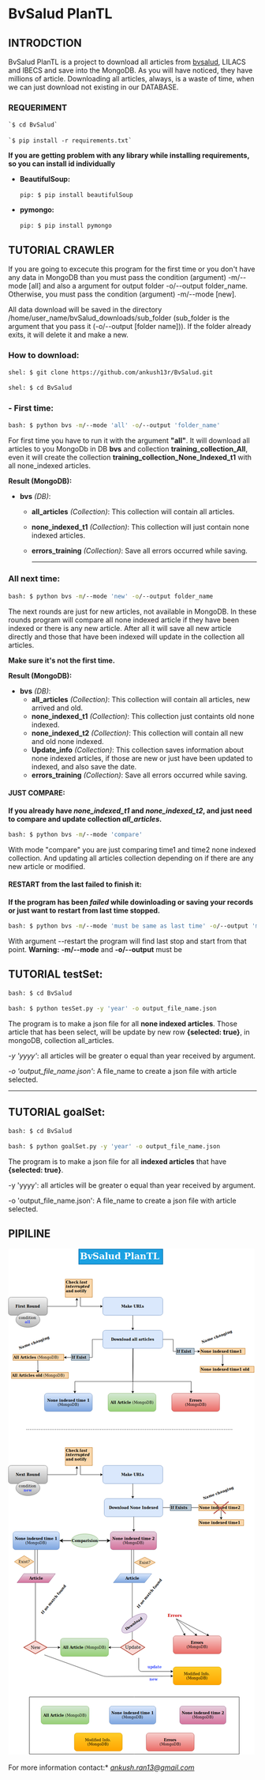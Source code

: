 # BvSalud PlanTL

## INTRODCTION
BvSalud PlanTL is a project to download all articles from [bvsalud](http://pesquisa.bvsalud.org/portal/), LILACS and IBECS and save into the MongoDB. As you will have noticed, they have millions of article.
Downloading all articles, always, is a waste of time, when we can just download not existing in our DATABASE.

### REQUERIMENT

    `$ cd BvSalud`
    
    `$ pip install -r requirements.txt`

**If you are getting problem with any library while installing requirements, so you can install id individually**

- **BeautifulSoup:**

    `pip: $ pip install beautifulSoup`
    
    
- **pymongo:**

    `pip: $ pip install pymongo`

## TUTORIAL CRAWLER
If you are going to excecute this program for the first time or you don't have any data in MongoDB than you must pass the condition (argument) -m/--mode \[all\] and also a argument for output folder -o/--output folder_name.
Otherwise, you must pass the condition (argument) -m/--mode \[new\].

All data download will be saved in the directory /home/user_name/bvSalud_downloads/sub_folder (sub_folder is the argument that you pass it (-o/--output  \[folder name\])).
If the folder already exits, it will delete it and make a new.

### How to download:
```bash
shel: $ git clone https://github.com/ankush13r/BvSalud.git
```

```bash
shel: $ cd BvSalud
```
### - First time:
```bash
bash: $ python bvs -m/--mode 'all' -o/--output 'folder_name' 

```

For first time you have to run it with the argument **"all"**. It will download all articles to you MongoDb in DB **bvs** and collection **training_collection_All**, even it will create the collection **training_collection_None_Indexed_t1** with all none_indexed articles.
    
**Result (MongoDB):**

- **bvs** *(DB)*:
    - **all_articles** *(Collection)*:  This collection will contain all articles.
    - **none_indexed_t1** *(Collection)*:  This collection will just contain none indexed articles.
    - **errors_training** *(Collection)*: Save all errors occurred while saving.

       ---------------------------------------------------- 
### All next time:
```bash
bash: $ python bvs -m/--mode 'new' -o/--output folder_name 

```
The next rounds are just for new articles, not available in MongoDB. In these rounds program will compare all none indexed article if they have been indexed or there is any new article. 
After all it will save all new article directly and those that have been indexed will update in the collection all articles.

**Make sure it's not the first time.**


**Result (MongoDB):**
- **bvs** *(DB)*:
    - **all_articles** *(Collection)*:  This collection will contain all articles, new arrived and old.
    - **none_indexed_t1** *(Collection)*:  This collection just containts old none indexed. 
    - **none_indexed_t2** *(Collection)*:  This collection will contain all new and old none indexed.
    - **Update_info** *(Collection)*: This collection saves information about none indexed articles, if those are new or just have been updated to indexed, and also save the date.
    - **errors_training** *(Collection)*: Save all errors occurred while saving. 

#### JUST COMPARE: 
**If you already have *none_indexed_t1* and *none_indexed_t2*, and just need to compare and update collection *all_articles*.**

```bash
bash: $ python bvs -m/--mode 'compare'

```
With mode "compare" you are just comparing time1 and time2 none indexed collection. And updating all articles collection depending on if there are any new article or modified.

#### RESTART from the last failed to finish it: 
**If the program has been *failed* while dowinloading or saving your records or just want to restart from last time stopped.**
```bash
bash: $ python bvs -m/--mode 'must be same as last time' -o/--output 'must be same as last time' --restare

```
With argument --restart the program will find last stop and start from that point. **Warning:** **-m/--mode** and **-o/--output** must be 


## TUTORIAL testSet:
```bash
bash: $ cd BvSalud
```

```bash
bash: $ python tesSet.py -y 'year' -o output_file_name.json

```

The program is to make a json file for all **none indexed articles**. Those article that has been select, will be update by new row **{selected: true}**, in mongoDB, collection all_articles.

*-y 'yyyy'*: all articles will be greater o equal than year received by argument.

*-o 'output_file_name.json'*: A file_name to create a json file with article selected.

-----------------------------------------------------------------------
## TUTORIAL goalSet:
```bash
bash: $ cd BvSalud
```

```bash
bash: $ python goalSet.py -y 'year' -o output_file_name.json

```

The program is to make a json file for all **indexed articles** that have **{selected: true}**.

-y 'yyyy': all articles will be greater o equal than year received by argument.

-o 'output_file_name.json': A file_name to create a json file with article selected.


## PIPILINE

![Pipeline](pics/pipeline.png)

 
For more information contact:* *ankush.ran13@gmail.com*



